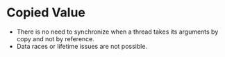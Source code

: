 # Copied Value

* There is no need to synchronize when a thread takes its
arguments by copy and not by reference.
* Data races or lifetime issues are not possible.
